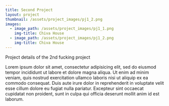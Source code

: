 ```yaml
---
title: Second Project
layout: project
thumbnail: /assets/project_images/pj1_2.png
images:
  - image_path: /assets/project_images/pj1_1.png
    img-title: Chiva House
  - image_path: /assets/project_images/pj1_2.png
    img-title: Chiva House
---
```

Project details of the 2nd fucking project

Lorem ipsum dolor sit amet, consectetur adipisicing elit, sed do eiusmod tempor incididunt ut labore et dolore magna aliqua. Ut enim ad minim veniam, quis nostrud exercitation ullamco laboris nisi ut aliquip ex ea commodo consequat. Duis aute irure dolor in reprehenderit in voluptate velit esse cillum dolore eu fugiat nulla pariatur. Excepteur sint occaecat cupidatat non proident, sunt in culpa qui officia deserunt mollit anim id est laborum.
